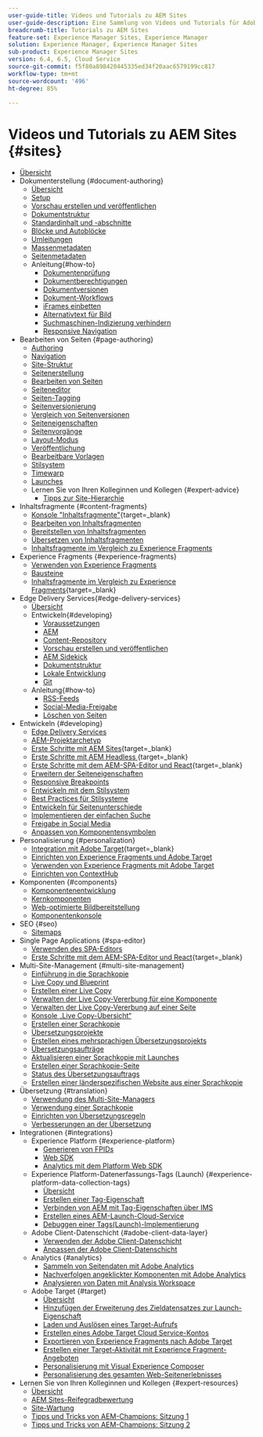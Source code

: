 ```yaml
---
user-guide-title: Videos und Tutorials zu AEM Sites
user-guide-description: Eine Sammlung von Videos und Tutorials für Adobe Experience Manager Sites.
breadcrumb-title: Tutorials zu AEM Sites
feature-set: Experience Manager Sites, Experience Manager
solution: Experience Manager, Experience Manager Sites
sub-product: Experience Manager Sites
version: 6.4, 6.5, Cloud Service
source-git-commit: f5f80a898420445335ed34f20aac6579199cc817
workflow-type: tm+mt
source-wordcount: '496'
ht-degree: 85%

---
```



# Videos und Tutorials zu AEM Sites {#sites}

+ [Übersicht](overview.md)
+ Dokumenterstellung {#document-authoring}
   + [Übersicht](document-authoring/overview.md)
   + [Setup](document-authoring/set-up.md)
   + [Vorschau erstellen und veröffentlichen](document-authoring/preview-and-publish.md)
   + [Dokumentstruktur](document-authoring/document-structure.md)
   + [Standardinhalt und -abschnitte](document-authoring/default-content-and-sections.md)
   + [Blöcke und Autoblöcke](document-authoring/blocks-and-autoblocks.md)
   + [Umleitungen](document-authoring/redirects.md)
   + [Massenmetadaten](document-authoring/bulk-metadata.md)
   + [Seitenmetadaten](document-authoring/page-metadata.md)
   + Anleitung{#how-to}
      + [Dokumentenprüfung](./document-authoring/how-to/document-audit.md)
      + [Dokumentberechtigungen](./document-authoring/how-to/document-permissions.md)
      + [Dokumentversionen](./document-authoring/how-to/document-versions.md)
      + [Dokument-Workflows](./document-authoring/how-to/document-workflows.md)
      + [iFrames einbetten](./document-authoring/how-to/iframes.md)
      + [Alternativtext für Bild](./document-authoring/how-to/image-alt-text.md)
      + [Suchmaschinen-Indizierung verhindern](./document-authoring/how-to/no-index.md)
      + [Responsive Navigation](document-authoring/how-to/responsive-navigation.md)
+ Bearbeiten von Seiten {#page-authoring}
   + [Authoring](page-authoring/aem-sites-authoring-overview.md)
   + [Navigation](page-authoring/basic-handling-sites-feature-video-use.md)
   + [Site-Struktur](page-authoring/content-hierarchy-feature-video-use.md)
   + [Seitenerstellung](page-authoring/creating-page-feature-video-use.md)
   + [Bearbeiten von Seiten](page-authoring/page-authoring-overview-feature-video-use.md)
   + [Seiteneditor](page-authoring/page-editor-feature-video-use.md)
   + [Seiten-Tagging](page-authoring/page-tagging-feature-video-use.md)
   + [Seitenversionierung](page-authoring/page-versioning-feature-video-use.md)
   + [Vergleich von Seitenversionen](page-authoring/page-diff-feature-video-use.md)
   + [Seiteneigenschaften](page-authoring/page-properties-feature-video-understand.md)
   + [Seitenvorgänge](page-authoring/page-operations-feature-video-use.md)
   + [Layout-Modus](page-authoring/responsive-layout-feature-video-understand.md)
   + [Veröffentlichung](page-authoring/publication-management-feature-video-use.md)
   + [Bearbeitbare Vorlagen](page-authoring/template-editor-feature-video-use.md)
   + [Stilsystem](page-authoring/style-system-feature-video-use.md)
   + [Timewarp](page-authoring/timewarp-feature-video-use.md)
   + [Launches](page-authoring/launches.md)
   + Lernen Sie von Ihren Kolleginnen und Kollegen {#expert-advice}
      + [Tipps zur Site-Hierarchie](page-authoring/expert-advice/site-hierarchy.md)
+ Inhaltsfragmente {#content-fragments}
   + [Konsole &quot;Inhaltsfragmente&quot;](https://experienceleague.adobe.com/docs/experience-manager-learn/content-fragments-console/overview.html?lang=de){target=_blank}
   + [Bearbeiten von Inhaltsfragmenten](content-fragments/content-fragments-feature-video-use.md)
   + [Bereitstellen von Inhaltsfragmenten](content-fragments/content-fragments-delivery-feature-video-use.md)
   + [Übersetzen von Inhaltsfragmenten](content-fragments/content-fragments-translation-feature-video-use.md)
   + [Inhaltsfragmente im Vergleich zu Experience Fragments](content-fragments/understand-content-fragments-and-experience-fragments.md)
+ Experience Fragments {#experience-fragments}
   + [Verwenden von Experience Fragments](experience-fragments/experience-fragments-feature-video-use.md)
   + [Bausteine](experience-fragments/building-blocks.md)
   + [Inhaltsfragmente im Vergleich zu Experience Fragments](https://experienceleague.adobe.com/docs/experience-manager-learn/sites/content-fragments/understand-content-fragments-and-experience-fragments.html?lang=de){target=_blank}
+ Edge Delivery Services{#edge-delivery-services}
   + [Übersicht](./edge-delivery-services/overview.md)
   + Entwickeln{#developing}
      + [Voraussetzungen](edge-delivery-services/developing/prerequisites.md)
      + [AEM](edge-delivery-services/developing/aem-boilerplate.md)
      + [Content-Repository](edge-delivery-services/developing/content-repository.md)
      + [Vorschau erstellen und veröffentlichen](edge-delivery-services/developing/preview-and-publish.md)
      + [AEM Sidekick](edge-delivery-services/developing/sidekick.md)
      + [Dokumentstruktur](edge-delivery-services/developing/document-structure.md)
      + [Lokale Entwicklung](edge-delivery-services/developing/local-development.md)
      + [Git](edge-delivery-services/developing/git.md)
   + Anleitung{#how-to}
      + [RSS-Feeds](edge-delivery-services/how-to/rss.md)
      + [Social-Media-Freigabe](edge-delivery-services/how-to/social-media-sharing.md)
      + [Löschen von Seiten](edge-delivery-services/how-to/delete-page.md)
+ Entwickeln {#developing}
   + [Edge Delivery Services](developing/edge-delivery-services.md)
   + [AEM-Projektarchetyp](developing/aem-project-archetype.md)
   + [Erste Schritte mit AEM Sites](https://experienceleague.adobe.com/docs/experience-manager-learn/getting-started-wknd-tutorial-develop/overview.html?lang=de){target=_blank}
   + [Erste Schritte mit AEM Headless ](https://experienceleague.adobe.com/docs/experience-manager-learn/getting-started-with-aem-headless/overview.html?lang=de){target=_blank}
   + [Erste Schritte mit dem AEM-SPA-Editor und React](https://experienceleague.adobe.com/docs/experience-manager-learn/getting-started-with-aem-headless/spa-editor/react/overview.html?lang=de){target=_blank}
   + [Erweitern der Seiteneigenschaften](developing/page-properties-technical-video-develop.md)
   + [Responsive Breakpoints](developing/responsive-breakpoints.md)
   + [Entwickeln mit dem Stilsystem](developing/style-system-technical-video-understand.md)
   + [Best Practices für Stilsysteme](developing/style-organization-style-system-understand-article.md)
   + [Entwickeln für Seitenunterschiede](developing/page-diff-technical-video-develop.md)
   + [Implementieren der einfachen Suche](developing/search-tutorial-develop.md)
   + [Freigabe in Social Media](developing/social-media-sharing-technical-video-use.md)
   + [Anpassen von Komponentensymbolen](developing/component-icons-technical-video-develop.md)
+ Personalisierung {#personalization}
   + [Integration mit Adobe Target](https://helpx.adobe.com/de/marketing-cloud/how-to/aem-target.html){target=_blank}
   + [Einrichten von Experience Fragments und Adobe Target](personalization/experience-fragment-target-technical-video-setup.md)
   + [Verwenden von Experience Fragments mit Adobe Target](personalization/experience-fragment-target-offer-feature-video-use.md)
   + [Einrichten von ContextHub](personalization/context-hub-technical-video-setup.md)
+ Komponenten {#components}
   + [Komponentenentwicklung](components/component-development.md)
   + [Kernkomponenten](components/core-components-feature-video-understand.md)
   + [Web-optimierte Bildbereitstellung](components/web-optimized-image-delivery.md)
   + [Komponentenkonsole](components/components-console-feature-video-use.md)
+ SEO {#seo}
   + [Sitemaps](./seo/sitemaps.md)
+ Single Page Applications {#spa-editor}
   + [Verwenden des SPA-Editors](spa-editor/spa-editor-framework-feature-video-use.md)
   + [Erste Schritte mit dem AEM-SPA-Editor und React](https://experienceleague.adobe.com/docs/experience-manager-learn/getting-started-with-aem-headless/spa-editor/react/overview.html?lang=de){target=_blank}
+ Multi-Site-Management {#multi-site-management}
   + [Einführung in die Sprachkopie](./multi-site-management/language-copy-overview.md)
   + [Live Copy und Blueprint](./multi-site-management/live-copy-and-blueprint.md)
   + [Erstellen einer Live Copy](./multi-site-management/create-live-copy.md)
   + [Verwalten der Live Copy-Vererbung für eine Komponente](./multi-site-management/manage-component-inheritance-live-copy.md)
   + [Verwalten der Live Copy-Vererbung auf einer Seite](./multi-site-management/manage-page-inheritance-live-copy.md)
   + [Konsole „Live Copy-Übersicht“](./multi-site-management/live-copy-overview-console.md)
   + [Erstellen einer Sprachkopie](./multi-site-management/create-language-copy.md)
   + [Übersetzungsprojekte](./multi-site-management/manage-translation-projects.md)
   + [Erstellen eines mehrsprachigen Übersetzungsprojekts](./multi-site-management/create-multinational-translational-project.md)
   + [Übersetzungsaufträge](./multi-site-management/create-translation-job.md)
   + [Aktualisieren einer Sprachkopie mit Launches](./multi-site-management/updating-language-copy.md)
   + [Erstellen einer Sprachkopie-Seite](./multi-site-management/create-new-page-language-copy.md)
   + [Status des Übersetzungsauftrags](./multi-site-management/translation-job-status.md)
   + [Erstellen einer länderspezifischen Website aus einer Sprachkopie](./multi-site-management/create-new-site.md)
+ Übersetzung {#translation}
   + [Verwendung des Multi-Site-Managers](translation/multi-site-manager-feature-video-use.md)
   + [Verwendung einer Sprachkopie](translation/language-copy-feature-video-use.md)
   + [Einrichten von Übersetzungsregeln](translation/translation-rules-editor-technical-video-setup.md)
   + [Verbesserungen an der Übersetzung](translation/translation-enhancements-feature-video-use.md)
+ Integrationen {#integrations}
   + Experience Platform {#experience-platform}
      + [Generieren von FPIDs](integrations/platform/fpid.md)
      + [Web SDK](integrations/platform/web-sdk.md)
      + [Analytics mit dem Platform Web SDK](integrations/platform/analytics-using-web-sdk.md)
   + Experience Platform-Datenerfassungs-Tags (Launch) {#experience-platform-data-collection-tags}
      + [Übersicht](integrations/experience-platform/data-collection/tags/overview.md)
      + [Erstellen einer Tag-Eigenschaft](integrations/experience-platform/data-collection/tags/create-tag-property.md)
      + [Verbinden von AEM mit Tag-Eigenschaften über IMS](integrations/experience-platform/data-collection/tags/connect-aem-tag-property-using-ims.md)
      + [Erstellen eines AEM-Launch-Cloud-Service](integrations/experience-platform/data-collection/tags/create-aem-launch-cloud-service.md)
      + [Debuggen einer Tags(Launch)-Implementierung](integrations/experience-platform/data-collection/tags/debug-tags-implementation.md)
   + Adobe Client-Datenschicht {#adobe-client-data-layer}
      + [Verwenden der Adobe Client-Datenschicht](integrations/adobe-client-data-layer/data-layer-overview.md)
      + [Anpassen der Adobe Client-Datenschicht](integrations/adobe-client-data-layer/data-layer-customize.md)
   + Analytics {#analytics}
      + [Sammeln von Seitendaten mit Adobe Analytics](integrations/analytics/collect-data-analytics.md)
      + [Nachverfolgen angeklickter Komponenten mit Adobe Analytics](integrations/analytics/track-clicked-component.md)
      + [Analysieren von Daten mit Analysis Workspace](integrations/analytics/create-analytics-workspace.md)
   + Adobe Target {#target}
      + [Übersicht](integrations/adobe-target/overview.md)
      + [Hinzufügen der Erweiterung des Zieldatensatzes zur Launch-Eigenschaft](integrations/adobe-target/add-target-launch-extension.md)
      + [Laden und Auslösen eines Target-Aufrufs](integrations/adobe-target/load-and-fire-target.md)
      + [Erstellen eines Adobe Target Cloud Service-Kontos](integrations/adobe-target/setup-aem-target-cloud-service.md)
      + [Exportieren von Experience Fragments nach Adobe Target](integrations/adobe-target/export-experience-fragment-target.md)
      + [Erstellen einer Target-Aktivität mit Experience Fragment-Angeboten](integrations/adobe-target/create-target-activity.md)
      + [Personalisierung mit Visual Experience Composer](integrations/adobe-target/personalization-using-vec.md)
      + [Personalisierung des gesamten Web-Seitenerlebnisses](integrations/adobe-target/personalization-web-page.md)
+ Lernen Sie von Ihren Kolleginnen und Kollegen {#expert-resources}
   + [Übersicht](expert-resources/learn-from-your-peers-overview.md)
   + [AEM Sites-Reifegradbewertung](expert-resources/maturity-assessment.md)
   + [Site-Wartung](expert-resources/site-maintenance.md)
   + [Tipps und Tricks von AEM-Champions: Sitzung 1](expert-resources/champion-tips-1.md)
   + [Tipps und Tricks von AEM-Champions: Sitzung 2](expert-resources/champion-tips-2.md)
